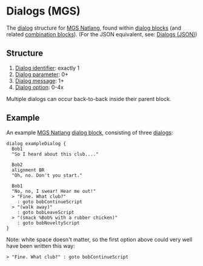 # Dialogs (MGS)

The [dialog](../dialogs) structure for [MGS Natlang](../mgs/mgs_natlang), found within [dialog blocks](../mgs/dialog_block) (and related [combination blocks](../mgs/combination_block)). (For the JSON equivalent, see: [Dialogs (JSON)](../dialogs/dialogs_json))

## Structure

1. [Dialog identifier](../mgs/dialog_identifier): exactly 1
2. [Dialog parameter](../mgs/dialog_parameters_mgs): 0+
3. [Dialog message](../mgs/dialog_messages_mgs): 1+
4. [Dialog option](../mgs/dialog_options_mgs): 0-4x

Multiple dialogs can occur back-to-back inside their parent block.

## Example

An example [MGS Natlang](../mgs/mgs_natlang) [dialog block](../mgs/dialog_block), consisting of three [dialogs](../mgs/dialogs_mgs):

```mgs
dialog exampleDialog {
  Bob1
  "So I heard about this club...."

  Bob2
  alignment BR
  "Oh, no. Don't you start."

  Bob1
  "No, no, I swear! Hear me out!"
  > "Fine. What club?"
    : goto bobContinueScript
  > "(walk away)"
    : goto bobLeaveScript
  > "(smack %Bob% with a rubber chicken)"
    : goto bobNoveltyScript
}
```

Note: white space doesn't matter, so the first option above could very well have been written this way:

```mgs
> "Fine. What club?" : goto bobContinueScript
```
